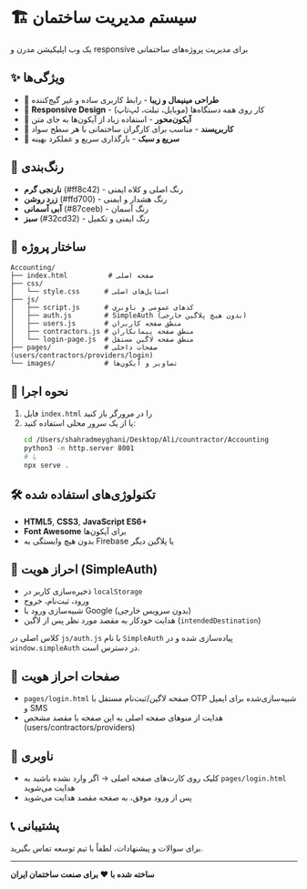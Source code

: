 # 🏗️ سیستم مدیریت ساختمان

یک وب اپلیکیشن مدرن و responsive برای مدیریت پروژه‌های ساختمانی

## ✨ ویژگی‌ها

- 🎨 **طراحی مینیمال و زیبا** - رابط کاربری ساده و غیر گیج‌کننده
- 📱 **Responsive Design** - کار روی همه دستگاه‌ها (موبایل، تبلت، لپ‌تاپ)
- 🔧 **آیکون‌محور** - استفاده زیاد از آیکون‌ها به جای متن
- 🎯 **کاربرپسند** - مناسب برای کارگران ساختمانی با هر سطح سواد
- 🚀 **سریع و سبک** - بارگذاری سریع و عملکرد بهینه

## 🎨 رنگ‌بندی

- **نارنجی گرم** (#ff8c42) - رنگ اصلی و کلاه ایمنی
- **زرد روشن** (#ffd700) - رنگ هشدار و ایمنی
- **آبی آسمانی** (#87ceeb) - رنگ آسمان
- **سبز** (#32cd32) - رنگ ایمنی و تکمیل

## 📁 ساختار پروژه

```
Accounting/
├── index.html          # صفحه اصلی
├── css/
│   └── style.css      # استایل‌های اصلی
├── js/
│   ├── script.js      # کدهای عمومی و ناوبری
│   ├── auth.js        # SimpleAuth (بدون هیچ پلاگین خارجی)
│   ├── users.js       # منطق صفحه کاربران
│   ├── contractors.js # منطق صفحه پیمانکاران
│   └── login-page.js  # منطق صفحه لاگین مستقل
├── pages/             # صفحات داخلی (users/contractors/providers/login)
└── images/            # تصاویر و آیکون‌ها
```

## 🚀 نحوه اجرا

1. فایل `index.html` را در مرورگر باز کنید
2. یا از یک سرور محلی استفاده کنید:
   ```bash
   cd /Users/shahradmeyghani/Desktop/Ali/countractor/Accounting
   python3 -m http.server 8001
   # یا
   npx serve .
   ```

## 🛠️ تکنولوژی‌های استفاده شده

- **HTML5**, **CSS3**, **JavaScript ES6+**
- **Font Awesome** برای آیکون‌ها
- بدون هیچ وابستگی به Firebase یا پلاگین دیگر

## 🔐 احراز هویت (SimpleAuth)

- ذخیره‌سازی کاربر در `localStorage`
- ورود، ثبت‌نام، خروج
- شبیه‌سازی ورود با Google (بدون سرویس خارجی)
- هدایت خودکار به مقصد مورد نظر پس از لاگین (`intendedDestination`)

کلاس اصلی در `js/auth.js` با نام `SimpleAuth` پیاده‌سازی شده و در `window.simpleAuth` در دسترس است.

## 📄 صفحات احراز هویت

- `pages/login.html` صفحه لاگین/ثبت‌نام مستقل با OTP شبیه‌سازی‌شده برای ایمیل و SMS
- هدایت از منوهای صفحه اصلی به این صفحه با مقصد مشخص (users/contractors/providers)

## 🧭 ناوبری

- کلیک روی کارت‌های صفحه اصلی → اگر وارد نشده باشید به `pages/login.html` هدایت می‌شوید
- پس از ورود موفق، به صفحه مقصد هدایت می‌شوید

## 📞 پشتیبانی

برای سوالات و پیشنهادات، لطفاً با تیم توسعه تماس بگیرید.

---

**ساخته شده با ❤️ برای صنعت ساختمان ایران**
